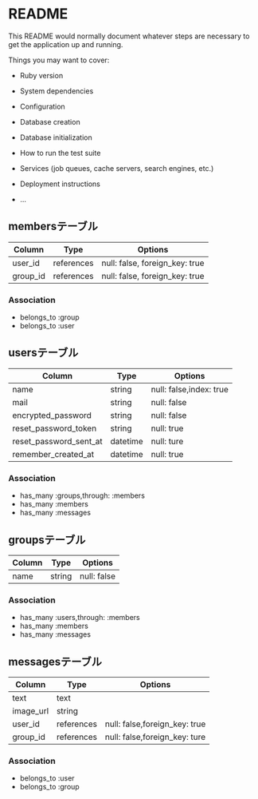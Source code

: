 # README

This README would normally document whatever steps are necessary to get the
application up and running.

Things you may want to cover:

* Ruby version

* System dependencies

* Configuration

* Database creation

* Database initialization

* How to run the test suite

* Services (job queues, cache servers, search engines, etc.)

* Deployment instructions

* ...

## membersテーブル

|Column|Type|Options|
|------|----|-------|
|user_id|references|null: false, foreign_key: true|
|group_id|references|null: false, foreign_key: true|

### Association
- belongs_to :group
- belongs_to :user

## usersテーブル

|Column|Type|Options|
|------|----|-------|
|name|string|null: false,index: true|
|mail|string|null: false|
|encrypted_password|string|null: false|
|reset_password_token|string|null: true|
|reset_password_sent_at|datetime|null: ture|
|remember_created_at|datetime|null: true|




### Association
- has_many :groups,through: :members
- has_many :members
- has_many :messages

## groupsテーブル
|Column|Type|Options|
|------|----|-------|
|name|string|null: false|



### Association
- has_many :users,through: :members
- has_many :members
- has_many :messages

## messagesテーブル
|Column|Type|Options|
|------|----|-------|
|text|text||
|image_url|string||
|user_id|references|null: false,foreign_key: true|
|group_id|references|null: false,foreign_key: ture|


### Association
- belongs_to :user
- belongs_to :group

